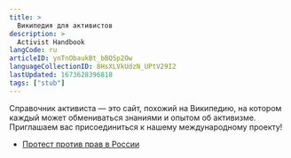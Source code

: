 ```yaml
---
title: >
  Википедия для активистов
description: >
  Activist Handbook
langCode: ru
articleID: ynTnObaukBt_bBQSp2Ow
languageCollectionID: 8HsXLVkUdzN_UPtV29I2
lastUpdated: 1673628396818
tags: ["stub"]
---
```


Справочник активиста — это сайт, похожий на Википедию, на котором каждый может обмениваться знаниями и опытом об активизме. Приглашаем вас присоединиться к нашему международному проекту!

-   [Протест против прав в России](/ru/home)